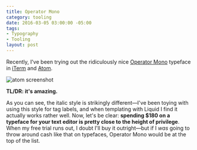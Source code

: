 ```yaml
---
title: Operator Mono
category: tooling
date: 2016-03-05 03:00:00 -05:00
tags:
- Typography
- Tooling
layout: post
---
```

Recently, I've been trying out the ridiculously nice [Operator Mono](http://www.typography.com/blog/introducing-operator/) typeface in [iTerm](https://www.iterm2.com) and [Atom](https://atom.io).

![atom screenshot](/images/operator.jpg)

**TL/DR: it's amazing.**

As you can see, the italic style is strikingly different—I've been toying with using this style for tag labels, and when templating with Liquid I find it actually works rather well. Now, let's be clear: **spending $180 on a typeface for your text editor is pretty close to the height of privilege**. When my free trial runs out, I doubt I'll buy it outright—but if I _was_ going to throw around cash like that on typefaces, Operator Mono would be at the top of the list.
